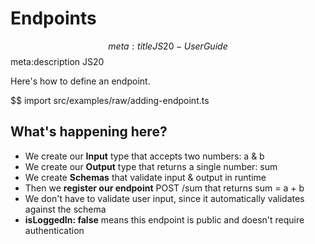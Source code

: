 # Endpoints
$$ meta:title JS20 - User Guide
$$ meta:description JS20

Here's how to define an endpoint.

$$ import src/examples/raw/adding-endpoint.ts

## What's happening here?

* We create our **Input** type that accepts two numbers: a & b
* We create our **Output** type that returns a single number: sum
* We create **Schemas** that validate input & output in runtime
* Then we **register our endpoint** POST /sum that returns sum = a + b
* We don't have to validate user input, since it automatically validates against the schema
* **isLoggedIn: false** means this endpoint is public and doesn't require authentication
